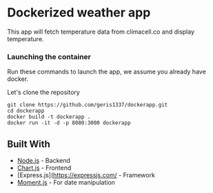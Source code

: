 # Dockerized weather app

This app will fetch temperature data from climacell.co and display temperature.

### Launching the container

Run these commands to launch the app, we assume you already have docker.

Let's clone the repository
```
git clone https://github.com/geris1337/dockerapp.git
cd dockerapp
docker build -t dockerapp .
docker run -it -d -p 8080:3000 dockerapp
```
## Built With

* [Node.js](https://nodejs.org/) - Backend
* [Chart.js](https://www.chartjs.org/) - Frontend
* [Express.js](https://expressjs.com/ - Framework
* [Moment.js](https://momentjs.com/) - For date manipulation
